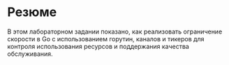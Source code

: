 # Резюме

В этом лабораторном задании показано, как реализовать ограничение скорости в Go с использованием горутин, каналов и тикеров для контроля использования ресурсов и поддержания качества обслуживания.
